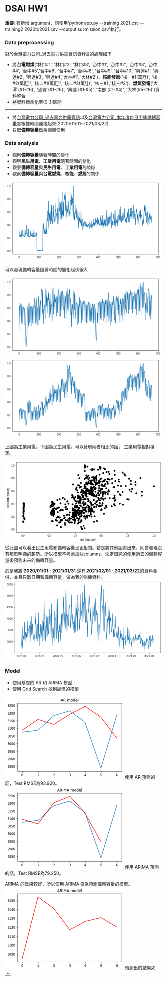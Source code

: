 # DSAI HW1

**重要**: 有新增 argument，請使用'python app.py --training 2021.csv --training2 2020to2021.csv --output submission.csv'執行。

### Data preprocessing

對於[台灣電力公司_過去電力供需資訊](https://data.gov.tw/dataset/19995)資料做的處理如下
- 將**台電燃煤**('林口#1', '林口#2', '林口#3', '台中#1', '台中#2', '台中#3', '台中#4', '台中#5','台中#6', '台中#7', '台中#8', '台中#9', '台中#10', '興達#1', '興達#2', '興達#3', '興達#4','大林#1', '大林#2')、**核能發電**('核一#1(萬瓩)', '核一#2(萬瓩)', '核二#1(萬瓩)', '核二#2(萬瓩)', '核三#1','核三#2')、**燃氣發電**('大潭 (#1-#6)', '通霄 (#1-#6)', '興達 (#1-#5)', '南部 (#1-#4)', '大林(#5-#6)')資料整合
- 將資料標準化至(0 ,1)區間
---
- 將[台灣電力公司_過去電力供需資訊](https://data.gov.tw/dataset/19995)以及[台灣電力公司_本年度每日尖峰備轉容量率](https://data.gov.tw/dataset/25850)根據時間連接起來(2020/01/01~2021/03/22)
- 只取**備轉容量**做為訓練使用

### Data analysis

- 觀察**備轉容量**隨著時間的變化
- 觀察**民生用電**、**工業用電**隨著時間的變化
- 觀察**備轉容量**與**民生用電**、**工業用電**的關係
- 觀察**備轉容量**與**台電燃煤**、**核能**、**燃氣**的關係

![image](https://github.com/P76094046/DSAI_HW1/blob/main/image/2019.png)

可以發現備轉容量隨著時間的變化起伏很大

![image](https://github.com/P76094046/DSAI_HW1/blob/main/image/1.png)
![image](https://github.com/P76094046/DSAI_HW1/blob/main/image/2.png)

上圖為工業用電，下圖為民生用電。可以發現兩者相比的話， 工業用電相對穩定。

![image](https://github.com/P76094046/DSAI_HW1/blob/main/image/3.png)
從此圖可以看出民生用電和備轉容量呈正相關。若是將其他圖畫出來，則會發現沒有那麼明顯的趨勢。所以模型不考慮這些columns，決定單純的使用過去的備轉容量來預測未來的備轉容量。  

於是我將 **2020/01/01 - 2021/01/31** 還有 **2021/02/01 - 2021/03/22**的資料合併，並且只取日期和備轉容量，做為我的訓練資料。 
![image](https://github.com/P76094046/DSAI_HW1/blob/main/image/2020.png)

### Model

- 使用基礎的 AR 和 ARIMA 模型
- 使用 Grid Search 找到最佳的模型

![image](https://github.com/P76094046/DSAI_HW1/blob/main/image/AR.png)
使用 AR 預測的話，Test RMSE為93.920。
![image](https://github.com/P76094046/DSAI_HW1/blob/main/image/ARIMA.png)
使用 ARIMA 預測的話，Test RMSE為79.250。

ARIMA 的效果較好，所以使用 ARIMA 做為預測備轉容量的模型。
![image](https://github.com/P76094046/DSAI_HW1/blob/main/image/forecast.png)
預測出的結果如上。


```python

```
